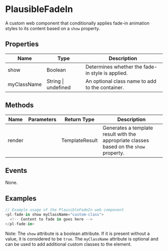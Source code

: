 # PlausibleFadeIn

A custom web component that conditionally applies fade-in animation styles to its content based on a `show` property.

## Properties

| Name        | Type                  | Description                                      |
|-------------|-----------------------|--------------------------------------------------|
| show        | Boolean               | Determines whether the fade-in style is applied. |
| myClassName | String \| undefined   | An optional class name to add to the container.  |

## Methods

| Name    | Parameters | Return Type | Description                                      |
|---------|------------|-------------|--------------------------------------------------|
| render  |            | TemplateResult | Generates a template result with the appropriate classes based on the `show` property. |

## Events

None.

## Examples

```typescript
// Example usage of the PlausibleFadeIn web component
<pl-fade-in show myClassName="custom-class">
  <!-- Content to fade in goes here -->
</pl-fade-in>
```

Note: The `show` attribute is a boolean attribute. If it is present without a value, it is considered to be `true`. The `myClassName` attribute is optional and can be used to add additional custom classes to the element.